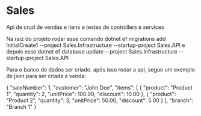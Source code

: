# Sales
 Api de crud de vendas e itens e testes de controllers e services

Na raiz do projeto
rodar esse comando
dotnet ef migrations add InitialCreate1 --project Sales.Infrastructure --startup-project Sales.API
e depois esse
dotnet ef database update --project Sales.Infrastructure --startup-project Sales.API

Para o banco de dados ser criado.
após isso rodar a api, segue um exemplo de json para ser criada a venda:

{
  "saleNumber": 1,
  "customer": "John Doe",
  "items": [
    {
      "product": "Product 1",
      "quantity": 2,
      "unitPrice": 100.00,
      "discount": 10.00
    },
    {
      "product": "Product 2",
      "quantity": 3,
      "unitPrice": 50.00,
      "discount": 5.00
    }
  ],
  "branch": "Branch 1"
}
